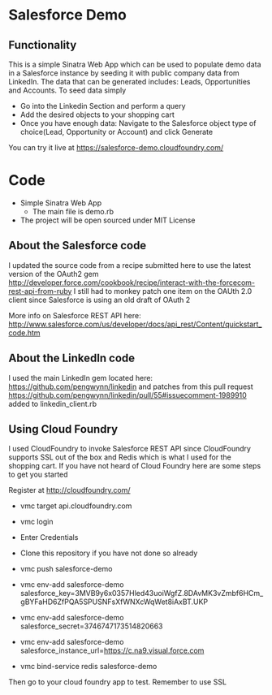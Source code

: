 # Salesforce Demo

## Functionality
This is a simple Sinatra Web App which can be used to populate demo data in a Salesforce instance by seeding it with public company data from LinkedIn.
The data that can be generated includes: Leads, Opportunities and Accounts.
To seed data simply
* Go into the Linkedin Section and perform a query
* Add the desired objects to your shopping cart
* Once you have enough data: Navigate to the Salesforce object type of choice(Lead, Opportunity or Account) and click Generate

You can try it live at https://salesforce-demo.cloudfoundry.com/

# Code
* Simple Sinatra Web App
    * The main file is demo.rb
* The project will be open sourced under MIT License

## About the Salesforce code
I updated the source code from a recipe submitted here to use the latest version of the OAuth2 gem
http://developer.force.com/cookbook/recipe/interact-with-the-forcecom-rest-api-from-ruby
I still had to monkey patch one item on the OAUth 2.0 client since Salesforce is using an old draft of OAuth 2

More info on Salesforce REST API here:
http://www.salesforce.com/us/developer/docs/api_rest/Content/quickstart_code.htm

## About the LinkedIn code
I used the main LinkedIn gem located here: https://github.com/pengwynn/linkedin and patches from this pull request
https://github.com/pengwynn/linkedin/pull/55#issuecomment-1989910 added to linkedin_client.rb

## Using Cloud Foundry
I used CloudFoundry to invoke Salesforce REST API since CloudFoundry supports SSL out of the box and Redis which is what I used for the shopping cart.
If you have not heard of Cloud Foundry here are some steps to get you started

Register at http://cloudfoundry.com/

* vmc target api.cloudfoundry.com
* vmc login
* Enter Credentials
* Clone this repository if you have not done so already

* vmc push salesforce-demo

* vmc env-add salesforce-demo salesforce_key=3MVB9y6x0357Hled43uoiWgfZ.8DAvMK3vZmbf6HCm_gBYFaHD6ZfPQA5SPUSNFsXfWNXcWqWet8iAxBT.UKP
* vmc env-add salesforce-demo salesforce_secret=3746747173514820663
* vmc env-add salesforce-demo salesforce_instance_url=https://c.na9.visual.force.com

* vmc bind-service redis salesforce-demo

Then go to your cloud foundry app to test. Remember to use SSL

